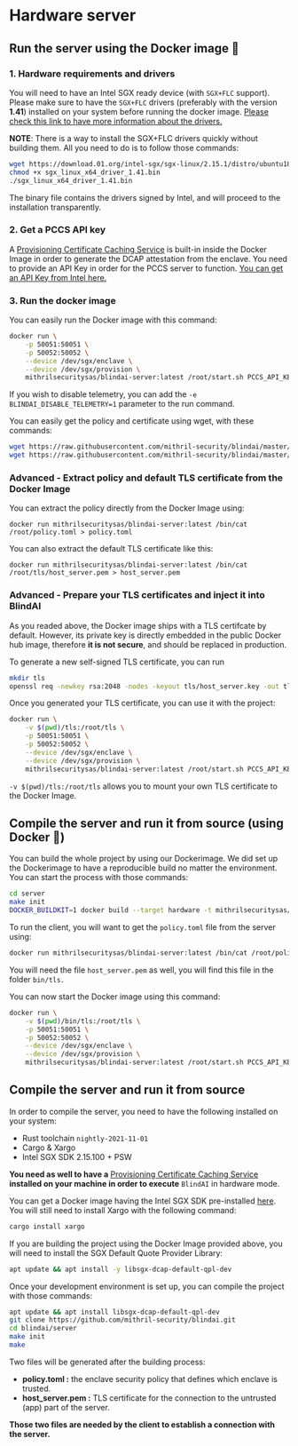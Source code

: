 # Hardware server

## Run the server using the Docker image 🐳

### 1. Hardware requirements and drivers

You will need to have an Intel SGX ready device (with `SGX+FLC` support). Please make sure to have the `SGX+FLC` drivers (preferably with the version **1.41**) installed on your system before running the docker image. [Please check this link to have more information about the drivers.](https://github.com/intel/SGXDataCenterAttestationPrimitives/tree/master/driver/linux)

**NOTE**: There is a way to install the SGX+FLC drivers quickly without building them. All you need to do is to follow those commands:

```bash
wget https://download.01.org/intel-sgx/sgx-linux/2.15.1/distro/ubuntu18.04-server/sgx_linux_x64_driver_1.41.bin
chmod +x sgx_linux_x64_driver_1.41.bin
./sgx_linux_x64_driver_1.41.bin
```

The binary file contains the drivers signed by Intel, and will proceed to the installation transparently.

### 2. Get a PCCS API key

A [Provisioning Certificate Caching Service](https://github.com/intel/SGXDataCenterAttestationPrimitives/blob/master/QuoteGeneration/pccs/README.md) is built-in inside the Docker Image in order to generate the DCAP attestation from the enclave. You need to provide an API Key in order for the PCCS server to function. [You can get an API Key from Intel here.](https://api.portal.trustedservices.intel.com/provisioning-certification)

### 3. Run the docker image

You can easily run the Docker image with this command:&#x20;

```bash
docker run \
    -p 50051:50051 \
    -p 50052:50052 \
    --device /dev/sgx/enclave \
    --device /dev/sgx/provision \
    mithrilsecuritysas/blindai-server:latest /root/start.sh PCCS_API_KEY
```

If you wish to disable telemetry, you can add the `-e BLINDAI_DISABLE_TELEMETRY=1` parameter to the run command.

You can easily get the policy and certificate using wget, with these commands:&#x20;

```bash
wget https://raw.githubusercontent.com/mithril-security/blindai/master/examples/distilbert/hardware/policy.toml
wget https://raw.githubusercontent.com/mithril-security/blindai/master/examples/distilbert/hardware/host_server.pem
```

### Advanced - Extract policy and default TLS certificate from the Docker Image

You can extract the policy directly from the Docker Image using:

```
docker run mithrilsecuritysas/blindai-server:latest /bin/cat /root/policy.toml > policy.toml
```

You can also extract the default TLS certificate like this:&#x20;

```
docker run mithrilsecuritysas/blindai-server:latest /bin/cat /root/tls/host_server.pem > host_server.pem
```

### Advanced - Prepare your TLS certificates and inject it into BlindAI

As you readed above, the Docker image ships with a TLS certifcate by default. However, its private key is directly embedded in the public Docker hub image, therefore **it is not secure**, and should be replaced in production.

To generate a new self-signed TLS certificate, you can run

```bash
mkdir tls
openssl req -newkey rsa:2048 -nodes -keyout tls/host_server.key -out tls/host_server.pem -x509 -days 365
```

Once you generated your TLS certificate, you can use it with the project:

```bash
docker run \
    -v $(pwd)/tls:/root/tls \
    -p 50051:50051 \
    -p 50052:50052 \
    --device /dev/sgx/enclave \
    --device /dev/sgx/provision \
    mithrilsecuritysas/blindai-server:latest /root/start.sh PCCS_API_KEY
```

`-v $(pwd)/tls:/root/tls` allows you to mount your own TLS certificate to the Docker Image.&#x20;

## Compile the server and run it from source (using Docker 🐳)

You can build the whole project by using our Dockerimage. We did set up the Dockerimage to have a reproducible build no matter the environment. You can start the process with those commands:

```bash
cd server
make init
DOCKER_BUILDKIT=1 docker build --target hardware -t mithrilsecuritysas/blindai-server:latest . -f ./docker/build.dockerfile
```

To run the client, you will want to get the `policy.toml` file from the server using:

```bash
docker run mithrilsecuritysas/blindai-server:latest /bin/cat /root/policy.toml > policy.toml
```

You will need the file `host_server.pem` as well, you will find this file in the folder `bin/tls.`

You can now start the Docker image using this command:

```bash
docker run \
    -v $(pwd)/bin/tls:/root/tls \
    -p 50051:50051 \
    -p 50052:50052 \
    --device /dev/sgx/enclave \
    --device /dev/sgx/provision \
    mithrilsecuritysas/blindai-server:latest /root/start.sh PCCS_API_KEY
```

## Compile the server and run it from source

In order to compile the server, you need to have the following installed on your system:

* Rust toolchain `nightly-2021-11-01`
* Cargo & Xargo
* Intel SGX SDK 2.15.100 + PSW

**You need as well to have a** [Provisioning Certificate Caching Service](https://github.com/intel/SGXDataCenterAttestationPrimitives/blob/master/QuoteGeneration/pccs/README.md) **installed on your machine in order to execute** `BlindAI` in hardware mode.

You can get a Docker image having the Intel SGX SDK pre-installed [here](https://github.com/apache/incubator-teaclave-sgx-sdk#pulling-a-pre-built-docker-container). You will still need to install Xargo with the following command:

```bash
cargo install xargo
```

If you are building the project using the Docker Image provided above, you will need to install the SGX Default Quote Provider Library:

```bash
apt update && apt install -y libsgx-dcap-default-qpl-dev
```

Once your development environment is set up, you can compile the project with those commands:

```bash
apt update && apt install libsgx-dcap-default-qpl-dev
git clone https://github.com/mithril-security/blindai.git
cd blindai/server
make init
make
```

Two files will be generated after the building process:

* **policy.toml :** the enclave security policy that defines which enclave is trusted.
* **host\_server.pem :** TLS certificate for the connection to the untrusted (app) part of the server.

**Those two files are needed by the client to establish a connection with the server.**
